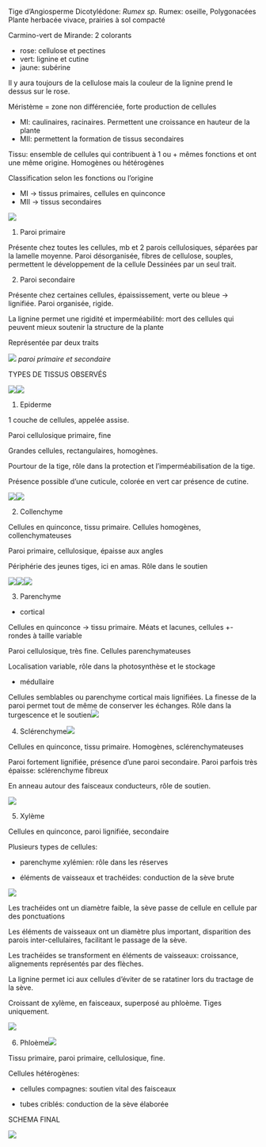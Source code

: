 
Tige d’Angiosperme Dicotylédone: *Rumex sp.*
Rumex: oseille, Polygonacées
Plante herbacée vivace, prairies à sol compacté

Carmino-vert de Mirande: 2 colorants
-   rose: cellulose et pectines
-   vert: lignine et cutine
-   jaune: subérine

Il y aura toujours de la cellulose mais la couleur de la lignine prend le dessus sur le rose. 


Méristème = zone non différenciée, forte production de cellules
-   MI: caulinaires, racinaires. Permettent une croissance en hauteur de la plante
-   MII: permettent la formation de tissus secondaires

Tissu: ensemble de cellules qui contribuent à 1 ou + mêmes fonctions et ont une même origine. Homogènes ou hétérogènes

Classification selon les fonctions ou l’origine
- MI -> tissus primaires, cellules en quinconce
- MII -> tissus secondaires

![](https://lh3.googleusercontent.com/19YkFyAPxeqfkEB_SeSr4RrEzfcmSZHAc_jRpgMWDeIaPbsgb9TCv-0SXeP2dEQDOEsEatdNAycNYj9wmc5HySY8YJXz9XwpHXjHcl5RerMkAZoz5V58104NNptEF41ytYq868JdCNcCywaVMINEl5Fuf5KwypK6ALhEEbbZrJ8Ym0GaU61jQBWJal3d45t01Qb4tgnvVg)

1.  Paroi primaire

Présente chez toutes les cellules, mb et 2 parois cellulosiques, séparées par la lamelle moyenne.
Paroi désorganisée, fibres de cellulose, souples, permettent le développement de la cellule
Dessinées par un seul trait.

2.  Paroi secondaire
    

Présente chez certaines cellules, épaississement, verte ou bleue -> lignifiée. Paroi organisée, rigide.

La lignine permet une rigidité et imperméabilité: mort des cellules qui peuvent mieux soutenir la structure de la plante

Représentée par deux traits

![](https://lh4.googleusercontent.com/r04pW3r_uegbSyu089moAd-riK70eEO1yF-s_VR4p6ar3XuLtqI44vxOFq302U9OyKi8WV535LJ6xb6YHUUaNh0u_u6lbzS6bguuAjsBOTu4SR_OQmEuEqjweCLwYYwlvHZP03KlY9HtoKAcWAoevncxJeQUQZy9mNZBqTfaw5S_EekPN8EY-p0dc0pnTxhgR9qFzMBaDw)
*paroi primaire et secondaire*
  



  

TYPES DE TISSUS OBSERVÉS

  
![](https://lh4.googleusercontent.com/UXyUiR2_tL14IVhfRGICg-4C3xpgK4rz1R0G9mNbl_8mmDx95cXHRiiFqC3zllNYpMaMsQqYcKzpQGfdqXr9u7icb6OeLwOY-1Ma7sYAhPNU6bOPdYj_YFRkzCl51N_wu7MAIhUOQDstltAtftBSOEaY5_U2ew9ERXgxi21CeMSq-yARhfj-wgSYpghWMiZ_Eec-d2YQAg)![](https://lh3.googleusercontent.com/RBHx7B6w6Sc4rgFVr58frnymr9SvA8f6xs3RmhdCbXfpcpnJWzjUP_0pCcNlxP4W7RZZCPTquz-EtujK_tcw26P9LkfbspnHgKyurLyexbqqN7QFwFgZ5tt-w9WXYJzjNVfgRHCsOo0ADzBTPo_map1LZoUFi9K_tw9n3iLUuz76BHOlTmgQcAO400SA-6nWUzzz9_lXKQ)

1.  Epiderme
    

  

1 couche de cellules, appelée assise. 

Paroi cellulosique primaire, fine

Grandes cellules, rectangulaires, homogènes. 

Pourtour de la tige, rôle dans la protection et l’imperméabilisation de la tige. 

Présence possible d’une cuticule, colorée en vert car présence de cutine. 

  
  
![](https://lh5.googleusercontent.com/LuByBsdujo0zsnXIxmOJOFm97ZrpoiuV1po8a5miLIFEMWDqjwl_B2vlJ24AEceFnazrdG2Isj1NJA4Lsf-9va_Y06JKGeEefDP_DcEWwdmTU003IXtH-RCXy567h935rxpL8xe3cAAoBn5Pxy9HRVQVP2HPG0vnQtReghYZhL2pVgf2qABqWb-RRhMxonypgfwjFB2Y_g)![](https://lh3.googleusercontent.com/bYzjsIvUHkoIeLCo3gSOFTwMI1Azfz2NgTTOALmRi3zk3EgZ138onEQcC3S4CmeYAfziO9eEpY-3akfUuDJzS2F8x-42Lq0NPBGe6p1zzFVFeJKO7oLGxs5iz-_ajkH7_qWWFysbUsm-tMeaMrdd9UZv-Ob_g5uWX64PjvExXWr0-ceLOGJ_Am-zog92kwNYcDPX6Alx1Q)

2.  Collenchyme
    

  

Cellules en quinconce, tissu primaire. Cellules homogènes, collenchymateuses

Paroi primaire, cellulosique, épaisse aux angles

Périphérie des jeunes tiges, ici en amas. Rôle dans le soutien

  
![](https://lh3.googleusercontent.com/DEGF1XghcpDHqLnGKUTUHRFzsk0i1dW1C5sTmrHdTTWrTzfzt9gbJVUCJQR5Kbx6rHbrnGyPX-UrdXa9c4XiJ7hjEhgGEXWRwCJN1MXBpwvBmD-LLGvMs1p09g0i-h53WMZKC0l9ic3VD8IRnSVC34gX6_sexcKeY9tLXH_8DFVSc2U0Wh44MD5xhzZ-00AnyEoVrtSKwA)![](https://lh5.googleusercontent.com/YsQdxq928ruT56PYixxAsITGhYrjRaBC09mMtEx0pknrEt64-LG4-Gkb192joDtcQ9vuLffqIekLXoW_dfqMAUa6cBcGPVhIrFmbQFrvsmMBL98bdFrKGGDZxEtTwxSWd8aFAjmUw9Ig14S49eCN28bQZD1l4PARV8aqH72giWlCuo4UdcyUrcPUwm34ezW06NgGWzOfQQ)![](https://lh6.googleusercontent.com/lKUnh_9FbhZ7g5E8ahK9ladq-jRFEyDls3fjxLj6FBN_-CKxohst5kFPBAc30dfhHi8PCqVqgqt41Ivnig-JbXP9s8LQTuBPhPMu_kv6cv8pQDS1wtknqbZg62UviQ_mpUC_bsURxe5Z_4R0rqNAS4v0EYh-obQPCy4VnP9OH0MVHWIc90wPO4975Imh7Rl2seSSO-VmuQ)

3.  Parenchyme
    

  

-   cortical
    

Cellules en quinconce -> tissu primaire. Méats et lacunes, cellules +- rondes à taille variable

Paroi cellulosique, très fine. Cellules parenchymateuses

Localisation variable, rôle dans la photosynthèse et le stockage

  

-   médullaire
    

Cellules semblables ou parenchyme cortical mais lignifiées. La finesse de la paroi permet tout de même de conserver les échanges. Rôle dans la turgescence et le soutien![](https://lh4.googleusercontent.com/tK69leHwqUAE5eB_tJzG3sP72iVnPPqsz9jZOyxUWT6sypItRzirCiN80wTzOwsI4iv71E4fteBhe_cF62-MQWEbB01oK-WknrwCKpABI7XpwqsRLzuAvW1PNTxwZpNczsEQR-7npFqTPEbW5RkeW1mXYD37HTPWXUfo23wLW2IV90eqHLMbcz3Pa-iTrumhAXe2DBLGfw)

  

4.  Sclérenchyme![](https://lh4.googleusercontent.com/NhVp_7VprPm-Dh6BJdTTkS40lVba5hbvk3GvG9o66e4sOmIe60QBSYZPVPTLhRrX7uHxKTfbadpYLVBd6LshfCr1mBUi-C60clvqAFot5RV9-cRLFi0vNprchO-TrxJMrYkmPvHZ2iuC5aAQpmgcDa23G18bnamdGLaBQPwj29vvx9ydmkZqLVeYFFiIRw_LbissDuTLlQ)
    

  

Cellules en quinconce, tissu primaire. Homogènes, sclérenchymateuses

Paroi fortement lignifiée, présence d’une paroi secondaire. Paroi parfois très épaisse: sclérenchyme fibreux

En anneau autour des faisceaux conducteurs, rôle de soutien. 

  
![](https://lh6.googleusercontent.com/tSUhtjTZ0uRzVZs0soMOpMqn_F5X2JAsUK8U9-rtQ6Ptwt2uTI0qvHRLya3HZf1gLZvwgTNNIUeKud4ZxhfLlJOJD-B1wjfP3bo8whbkRSOoK_3VEAvANijbZrZpEI4ujoL6U29c7TWoxjN5uhoiujX3SzbxW6lQXaUHr1jajsNNvc4ZiVgMOtekPBmBaTp2RYf-2_fwsg)

5.  Xylème
    

  

Cellules en quinconce, paroi lignifiée, secondaire

  

Plusieurs types de cellules:

-   parenchyme xylémien: rôle dans les réserves
    
-   éléments de vaisseaux et trachéides: conduction de la sève brute
    

  
![](https://lh5.googleusercontent.com/PP2enIR-FuR4d5CBVNjSsgF3g5gGD89NNLPdP1I7WoCAsVjp1lnMdtCpo1wbpCBzj24lt4zIoyCWL6Kh4Yynh5v_BJrcyIo8qSk5_Lg_VpkMZgBO1LKsMXiJqweEC0xcR9j-28yw9Pwim_5irWXmaM9T1Ibyd5TYAAlEgzO5QLGClg0nmnJB9lQPyPSQlt5aqYHc9VV2ng)

Les trachéides ont un diamètre faible, la sève passe de cellule en cellule par des ponctuations

Les éléments de vaisseaux ont un diamètre plus important, disparition des parois inter-cellulaires, facilitant le passage de la sève. 

Les trachéides se transforment en éléments de vaisseaux: croissance, alignements représentés par des flèches. 

La lignine permet ici aux cellules d’éviter de se ratatiner lors du tractage de la sève. 

Croissant de xylème, en faisceaux, superposé au phloème. Tiges uniquement. 

  
  
  
![](https://lh4.googleusercontent.com/M50pChzy0H9gImr888Q9nLmpXIJwOWqDqyfv2QDXpFMzQeRNdL-9gtP-FlK4o00o-d1ukBUX3OOi8sGlmJQfxnLTedtnGc0quvN62_NEvGK7bbmqbDY60XIbzq4UohWCBW8FwCGOF79IVSdTG4KThIZ0JqMmS1CHkhAnT5E2Tl_kTlCJCxKa8bNeSYcvJrqtE3z6Mqyxfg)

6.  Phloème![](https://lh5.googleusercontent.com/q9I6QH1sa7SvsYC_yxf_J7luRY-yYzNFvyrmqFC33Rife2sbvI9Pl2jY4z8zFO9gQCRnrqC2sC-CNa43msXu4IEaIp_iH05zz8fETOa7i6tgAGDJ8s62pUN1w187hXpdISLsM50ZZ68t_5HSBm_IIXJU1O5B52e2lvzN6IRYH25UB8rX_yc-Rfy2akJJ-jh3taX4l6nG1Q)
    

  

Tissu primaire, paroi primaire, cellulosique, fine.

Cellules hétérogènes:

-   cellules compagnes: soutien vital des faisceaux
    
-   tubes criblés: conduction de la sève élaborée
    

  

SCHEMA FINAL

  
  

![](https://lh6.googleusercontent.com/Rn1ffoFMroKtqJhz5XJvq83GJChTggNj0dQX9rC2f4HCcYwxUYR6X455GzDvOF9fKtcxP320ZftPKtaPT-C2ZS1Y5538ydwV_49PY2RIZqFaZpWUR-WdcbQBe12OL5w6Z8XARC4XlbBXOJhZOZlo7h2CMAq_qYNcWbvRKFB4YKDGpy_Qnjmi2sas0lMNo6wVJ7WcFxqYlw)

  
